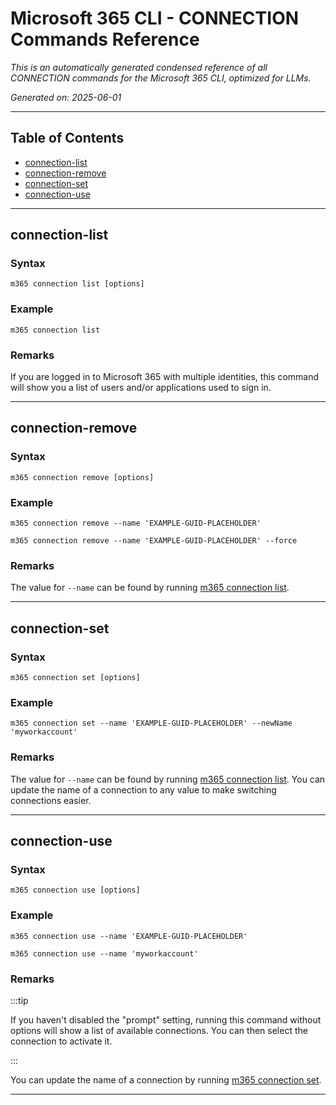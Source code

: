 <!-- DISCLAIMER: All secrets, passwords, and sensitive values in this document are examples only and not real credentials. -->
# Microsoft 365 CLI - CONNECTION Commands Reference

*This is an automatically generated condensed reference of all CONNECTION commands for the Microsoft 365 CLI, optimized for LLMs.*

*Generated on: 2025-06-01*

---

## Table of Contents

- [connection-list](#connection-list)
- [connection-remove](#connection-remove)
- [connection-set](#connection-set)
- [connection-use](#connection-use)

---

## connection-list

### Syntax
```
m365 connection list [options]
```

### Example
```
m365 connection list

```

### Remarks
If you are logged in to Microsoft 365 with multiple identities, this command will show you a list of users and/or applications used to sign in.  



---

## connection-remove

### Syntax
```
m365 connection remove [options]
```

### Example
```
m365 connection remove --name 'EXAMPLE-GUID-PLACEHOLDER'

m365 connection remove --name 'EXAMPLE-GUID-PLACEHOLDER' --force

```

### Remarks
The value for `--name` can be found by running [m365 connection list](connection-list.mdx). 



---

## connection-set

### Syntax
```
m365 connection set [options]
```

### Example
```
m365 connection set --name 'EXAMPLE-GUID-PLACEHOLDER' --newName 'myworkaccount'

```

### Remarks
The value for `--name` can be found by running [m365 connection list](connection-list.mdx). You can update the name of a connection to any value to make switching connections easier. 



---

## connection-use

### Syntax
```
m365 connection use [options]
```

### Example
```
m365 connection use --name 'EXAMPLE-GUID-PLACEHOLDER'

m365 connection use --name 'myworkaccount'

```

### Remarks
:::tip

If you haven't disabled the "prompt" setting, running this command without options will show a list of available connections. You can then select the connection to activate it.

:::

You can update the name of a connection by running [m365 connection set](connection-set.mdx).



---
